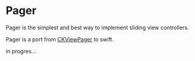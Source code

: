 # Pager

Pager is the simplest and best way to implement sliding view controllers.

Pager is a port from [CKViewPager](https://github.com/lucoceano/CKViewPager) to swift.

in progres...
